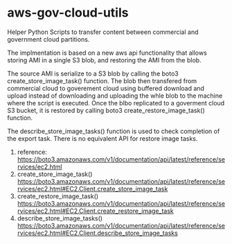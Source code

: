 # aws-gov-cloud-utils
Helper Python Scripts to transfer content between commercial and government cloud partitions.

The implmentation is based on a new aws api functionality that allows storing AMI in a single S3 blob, and restoring the AMI from the blob.

The source AMI is serialize to a S3 blob by calling the boto3 create_store_image_task() function.
The blob then transfered from commercial cloud to goverement cloud using buffered download and upload instead of downloading and uploading the whle blob to the machine where the script is executed.
Once the blbo replicated to a goverment cloud S3 bucket, it is restored by calling boto3 create_restore_image_task() function.

The describe_store_image_tasks() function is used to check completion of the export task.
There is no equivalent API for restore image tasks.

1. reference: https://boto3.amazonaws.com/v1/documentation/api/latest/reference/services/ec2.html
2. create_store_image_task() https://boto3.amazonaws.com/v1/documentation/api/latest/reference/services/ec2.html#EC2.Client.create_store_image_task
3. create_restore_image_task() https://boto3.amazonaws.com/v1/documentation/api/latest/reference/services/ec2.html#EC2.Client.create_restore_image_task
4. describe_store_image_tasks() https://boto3.amazonaws.com/v1/documentation/api/latest/reference/services/ec2.html#EC2.Client.describe_store_image_tasks
